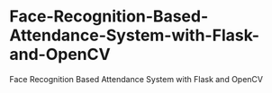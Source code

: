 # Face-Recognition-Based-Attendance-System-with-Flask-and-OpenCV
Face Recognition Based Attendance System with Flask and OpenCV
